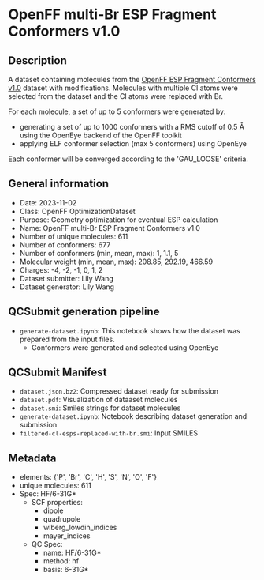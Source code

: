 # OpenFF multi-Br ESP Fragment Conformers v1.0

## Description

A dataset containing molecules from the [OpenFF ESP Fragment Conformers v1.0](https://github.com/openforcefield/qca-dataset-submission/blob/master/submissions/2022-01-16-OpenFF-ESP-Fragment-Conformers-v1.0) dataset with modifications.
Molecules with multiple Cl atoms were selected from the dataset and the Cl atoms were replaced with Br.

For each molecule, a set of up to 5 conformers were generated by:
  * generating a set of up to 1000 conformers with a RMS cutoff of 0.5 Å using the OpenEye backend of the OpenFF toolkit
  * applying ELF conformer selection (max 5 conformers) using OpenEye

Each conformer will be converged according to the 'GAU_LOOSE' criteria.

## General information

* Date: 2023-11-02
* Class: OpenFF OptimizationDataset
* Purpose: Geometry optimization for eventual ESP calculation
* Name: OpenFF multi-Br ESP Fragment Conformers v1.0
* Number of unique molecules: 611
* Number of conformers: 677
* Number of conformers (min, mean, max): 1, 1.1,  5
* Molecular weight (min, mean, max): 208.85, 292.19, 466.59
* Charges: -4, -2, -1, 0, 1, 2
* Dataset submitter: Lily Wang
* Dataset generator: Lily Wang


## QCSubmit generation pipeline

* `generate-dataset.ipynb`: This notebook shows how the dataset was prepared from the input files.
    * Conformers were generated and selected using OpenEye


## QCSubmit Manifest

* `dataset.json.bz2`: Compressed dataset ready for submission
* `dataset.pdf`: Visualization of dataaset molecules
* `dataset.smi`: Smiles strings for dataset molecules
* `generate-dataset.ipynb`: Notebook describing dataset generation and submission
* `filtered-cl-esps-replaced-with-br.smi`: Input SMILES


## Metadata

* elements: {'P', 'Br', 'C', 'H', 'S', 'N', 'O', 'F'}
* unique molecules: 611
* Spec: HF/6-31G*
    * SCF properties:
        * dipole
        * quadrupole
        * wiberg_lowdin_indices
        * mayer_indices
    * QC Spec:
        * name: HF/6-31G*
        * method: hf
        * basis: 6-31G*
